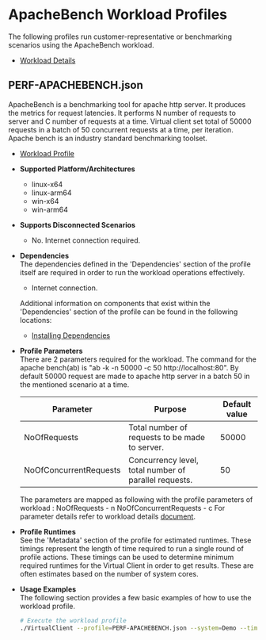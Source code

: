 # ApacheBench Workload Profiles
The following profiles run customer-representative or benchmarking scenarios using the ApacheBench workload.  

* [Workload Details](./apachebench.md)  

## PERF-APACHEBENCH.json
ApacheBench is a benchmarking tool for apache http server. It produces the metrics for request latencies. It performs N number of requests to server and C number of requests at a time. Virtual client set total of 50000 requests in a batch of 50 concurrent requests at a time, per iteration. Apache bench is an industry standard benchmarking toolset.

* [Workload Profile](https://github.com/microsoft/VirtualClient/blob/main/src/VirtualClient/VirtualClient.Main/profiles/PERF-APACHEBENCH.json) 

* **Supported Platform/Architectures**
  * linux-x64
  * linux-arm64
  * win-x64
  * win-arm64

* **Supports Disconnected Scenarios**  
  * No. Internet connection required.

* **Dependencies**  
  The dependencies defined in the 'Dependencies' section of the profile itself are required in order to run the workload operations effectively.
  * Internet connection.

  Additional information on components that exist within the 'Dependencies' section of the profile can be found in the following locations:
  * [Installing Dependencies](https://microsoft.github.io/VirtualClient/docs/category/dependencies/)

* **Profile Parameters**  
  There are 2 parameters required for the workload. The command for the apache bench(ab) is "ab -k -n 50000 -c 50 http://localhost:80".
  By default 50000 request are made to apache http server in a batch 50 in the mentioned scenario at a time.

  | Parameter                 | Purpose                                                                         | Default value |
  |---------------------------|---------------------------------------------------------------------------------|---------------|
  | NoOfRequests              | Total number of requests to be made to server.                                  | 50000         |
  | NoOfConcurrentRequests    | Concurrency level, total number of parallel requests.                           | 50         |

  The parameters are mapped as following with the profile parameters of workload :
  NoOfRequests           - n
  NoOfConcurrentRequests - c
  For parameter details refer to workload details [document](./apachebench.md).


* **Profile Runtimes**  
  See the 'Metadata' section of the profile for estimated runtimes. These timings represent the length of time required to run a single round of profile 
  actions. These timings can be used to determine minimum required runtimes for the Virtual Client in order to get results. These are often estimates based on the
  number of system cores. 

* **Usage Examples**  
  The following section provides a few basic examples of how to use the workload profile.

  ``` bash
  # Execute the workload profile
  ./VirtualClient --profile=PERF-APACHEBENCH.json --system=Demo --timeout=1440
  ```
